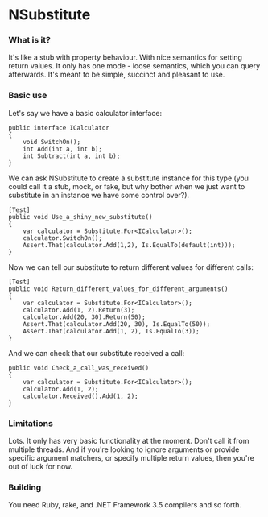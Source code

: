 NSubstitute
========

### What is it?

It's like a stub with property behaviour.
With nice semantics for setting return values.
It only has one mode - loose semantics, which you can query afterwards.
It's meant to be simple, succinct and pleasant to use.

### Basic use

Let's say we have a basic calculator interface:

	public interface ICalculator
	{
		void SwitchOn();
		int Add(int a, int b);
		int Subtract(int a, int b);
	}

We can ask NSubstitute to create a substitute instance for this type (you could call it a stub, mock, or fake, but why bother when we just want to substitute in an instance we have some control over?).

	[Test]
	public void Use_a_shiny_new_substitute()
	{
		var calculator = Substitute.For<ICalculator>();
		calculator.SwitchOn();
		Assert.That(calculator.Add(1,2), Is.EqualTo(default(int)));
	}

Now we can tell our substitute to return different values for different calls:

	[Test]
	public void Return_different_values_for_different_arguments()
	{
		var calculator = Substitute.For<ICalculator>();
		calculator.Add(1, 2).Return(3);
		calculator.Add(20, 30).Return(50);
		Assert.That(calculator.Add(20, 30), Is.EqualTo(50));
		Assert.That(calculator.Add(1, 2), Is.EqualTo(3));
	}

And we can check that our substitute received a call:

	public void Check_a_call_was_received()
	{
		var calculator = Substitute.For<ICalculator>();
		calculator.Add(1, 2);
		calculator.Received().Add(1, 2);            
	}

### Limitations

Lots. It only has very basic functionality at the moment. Don't call it from multiple threads. And if you're looking to ignore arguments or provide specific argument matchers, or specify multiple return values, then you're out of luck for now.

### Building

You need Ruby, rake, and .NET Framework 3.5 compilers and so forth.

